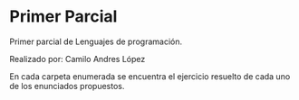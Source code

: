 # Primer Parcial
Primer parcial de Lenguajes de programación.

Realizado por: Camilo Andres López

En cada carpeta enumerada se encuentra el ejercicio resuelto de cada uno de los enunciados propuestos.
